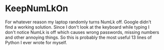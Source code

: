 # KeepNumLkOn
For whatever reason my laptop randomly turns NumLk off. Google didn't find a working solution.
Since I don't look at the keyboard while typing I don't notice NumLk is off which causes wrong passwords, missing numbers and other annoying things.
So this is probably the most useful 13 lines of Python I ever wrote for myself.
